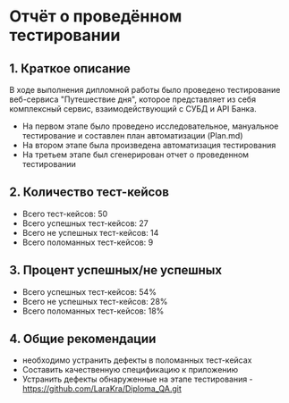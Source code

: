# Отчёт о проведённом тестировании
## 1. Краткое описание
В ходе выполнения дипломной работы было проведено тестирование веб-сервиса "Путешествие дня", которое представляет из себя комплексный сервис, взаимодействующий с СУБД и API Банка.
- На первом этапе было проведено исследовательное, мануальное тестирование и составлен план автоматизации (Plan.md)
- На втором этапе была произведена автоматизация тестирования
- На третьем этапе был сгенерирован отчет о проведенном тестировании
## 2. Количество тест-кейсов
- Всего тест-кейсов: 50
- Всего успешных тест-кейсов: 27
- Всего не успешных тест-кейсов: 14
- Всего поломанных тест-кейсов: 9
## 3. Процент успешных/не успешных
- Всего успешных тест-кейсов: 54%
- Всего не успешных тест-кейсов: 28%
- Всего поломанных тест-кейсов: 18%
## 4. Общие рекомендации
- необходимо устранить дефекты в поломанных тест-кейсах
- Составить качественную спецификацию к приложению
- Устранить дефекты обнаруженные на этапе тестирования - https://github.com/LaraKra/Diploma_QA.git
